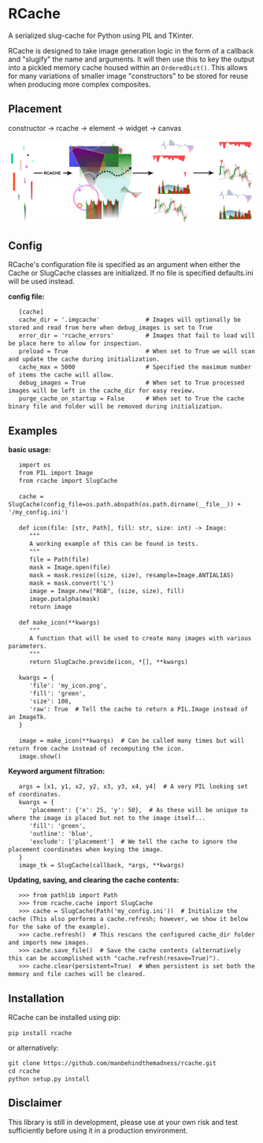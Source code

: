 # RCache

A serialized slug-cache for Python using PIL and TKinter.

RCache is designed to take image generation logic in the form of a callback and "slugify" the name and arguments.
It will then use this to key the output into a pickled memory cache housed within an ``OrderedDict()``.
This allows for many variations of smaller image "constructors" to be stored for reuse when producing more complex composites.

Placement
---------

constructor -> rcache -> element -> widget -> canvas

![alt text](docs/_static/placement.png)

Config
------

RCache's configuration file is specified as an argument when either the Cache or SlugCache classes are initialized.
If no file is specified defaults.ini will be used instead.

**config file:**
```
   [cache]
   cache_dir = '.imgcache'             # Images will optionally be stored and read from here when debug_images is set to True
   error_dir = 'rcache_errors'         # Images that fail to load will be place here to allow for inspection.
   preload = True                      # When set to True we will scan and update the cache during initialization.
   cache_max = 5000                    # Specified the maximum number of items the cache will allow.
   debug_images = True                 # When set to True processed images will be left in the cache_dir for easy review.
   purge_cache_on_startup = False      # When set to True the cache binary file and folder will be removed during initialization.
```
Examples
--------

**basic usage:**
```
   import os
   from PIL import Image
   from rcache import SlugCache

   cache = SlugCache(config_file=os.path.abspath(os.path.dirname(__file__)) + '/my_config.ini')

   def icon(file: [str, Path], fill: str, size: int) -> Image:
      """
      A working example of this can be found in tests.
      """
      file = Path(file)
      mask = Image.open(file)
      mask = mask.resize((size, size), resample=Image.ANTIALIAS)
      mask = mask.convert('L')
      image = Image.new("RGB", (size, size), fill)
      image.putalpha(mask)
      return image

   def make_icon(**kwargs)
      """
      A function that will be used to create many images with various parameters.
      """
      return SlugCache.provide(icon, *[], **kwargs)

   kwargs = {
      'file': 'my_icon.png',
      'fill': 'green',
      'size': 100,
      'raw': True  # Tell the cache to return a PIL.Image instead of an ImageTk.
   }

   image = make_icon(**kwargs)  # Can be called many times but will return from cache instead of recomputing the icon.
   image.show()
```
**Keyword argument filtration:**
```
   args = [x1, y1, x2, y2, x3, y3, x4, y4]  # A very PIL looking set of coordinates.
   kwargs = {
      'placement': {'x': 25, 'y': 50},  # As these will be unique to where the image is placed but not to the image itself...
      'fill': 'green',
      'outline': 'blue',
      'exclude': ['placement']  # We tell the cache to ignore the placement coordinates when keying the image.
   }
   image_tk = SlugCache(callback, *args, **kwargs)
```
**Updating, saving, and clearing the cache contents:**
```
   >>> from pathlib import Path
   >>> from rcache.cache import SlugCache
   >>> cache = SlugCache(Path('my_config.ini'))  # Initialize the cache (This also performs a cache.refresh; however, we show it below for the sake of the example).
   >>> cache.refresh()  # This rescans the configured cache_dir folder and imports new images.
   >>> cache.save_file()  # Save the cache contents (alternatively this can be accomplished with "cache.refresh(resave=True)").
   >>> cache.clear(persistent=True)  # When persistent is set both the memory and file caches will be cleared.
```

Installation
------------

RCache can be installed using pip:

``pip install rcache``

or alternatively:

```
git clone https://github.com/manbehindthemadness/rcache.git
cd rcache
python setup.py install
```

Disclaimer
----------

This library is still in development, please use at your own risk and test sufficiently before using it in a
production environment.
